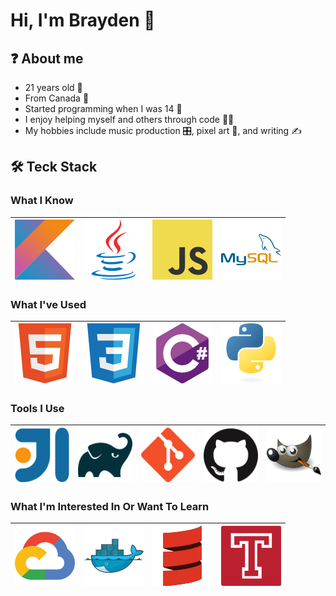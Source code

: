 # Hi, I'm Brayden 👋

## ❓ About me

* 21 years old 📅
* From Canada 🍁
* Started programming when I was 14 👶
* I enjoy helping myself and others through code 👨‍💻
* My hobbies include music production 🎛️, pixel art 👾, and writing ✍️


## 🛠 Teck Stack

### What I Know

|[<img src="./images/kotlin.svg">](https://kotlinlang.org)|[<img src="./images/java.svg">](https://www.java.com)|[<img src="./images/javascript.svg">](https://www.javascript.com)|[<img src="./images/mysql.svg">]()|
|---|---|---|---|

### What I've Used

|[<img src="./images/html.svg">](https://developer.mozilla.org/en-US/docs/Web/HTML)|[<img src="./images/css.svg">](https://developer.mozilla.org/en-US/docs/Web/CSS)|[<img src="./images/cs.svg">]()|[<img src="./images/python.svg">]()|
|---|---|---|---|

### Tools I Use

|[<img src="./images/intellij.svg">](https://www.jetbrains.com/idea)|[<img src="./images/gradle.svg">](https://gradle.org)|[<img src="./images/git.svg">](https://git-scm.com)|[<img src="./images/github.svg">](https://github.com)|[<img src="./images/gimp.svg">](https://www.gimp.org)|
|---|---|---|---|---|

### What I'm Interested In Or Want To Learn

|[<img src="./images/googlecloud.svg">]()|[<img src="./images/docker.svg">]()|[<img src="./images/scala.svg">]()|[<img src="./images/travis.svg">]()|
|---|---|---|---|